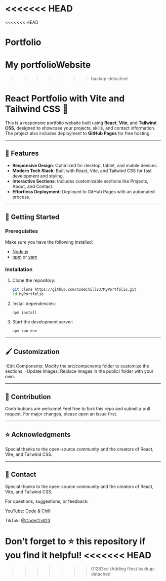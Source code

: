 <<<<<<< HEAD
=======
<<<<<<< HEAD
# Portfolio
My portfolioWebsite 
=======
>>>>>>> backup-detached
# React Portfolio with Vite and Tailwind CSS 🚀

This is a responsive portfolio website built using **React**, **Vite**, and **Tailwind CSS**, designed to showcase your projects, skills, and contact information. The project also includes deployment to **GitHub Pages** for free hosting.

---

## 🌟 Features

- **Responsive Design**: Optimized for desktop, tablet, and mobile devices.
- **Modern Tech Stack**: Built with React, Vite, and Tailwind CSS for fast development and styling.
- **Interactive Sections**: Includes customizable sections like Projects, About, and Contact.
- **Effortless Deployment**: Deployed to GitHub Pages with an automated process.

---

## 🚀 Getting Started

### Prerequisites

Make sure you have the following installed:

- [Node.js](https://nodejs.org/)
- [npm](https://www.npmjs.com/) or [yarn](https://yarnpkg.com/)

### Installation

1. Clone the repository:

   ```bash
   git clone https://github.com/CodeChill23/MyPortfolio.git
   cd MyPortfolio
   
2. Install dependencies:

   ```bash
   npm install

3. Start the development server:

   ```bash
   npm run dev

---

## 🖌️ Customization
-Edit Components: Modify the src/components folder to customize the sections.
-Update Images: Replace images in the public/ folder with your own.


---

## 🤝 Contribution
Contributions are welcome! Feel free to fork this repo and submit a pull request. For major changes, please open an issue first.

---

## ⭐ Acknowledgments
Special thanks to the open-source community and the creators of React, Vite, and Tailwind CSS.

---

##  📝 Contact
Special thanks to the open-source community and the creators of React, Vite, and Tailwind CSS.

For questions, suggestions, or feedback:


YouTube:[ Code & Chill](https://youtu.be/-1i87q_H4lg?si=dBm_KSQ26pNiNReX)

TikTok: [@CodeChill23](https://www.tiktok.com/@codechill23)

Don’t forget to ⭐ this repository if you find it helpful!
<<<<<<< HEAD
=======
>>>>>>> 01283cc (Adding files)
>>>>>>> backup-detached
